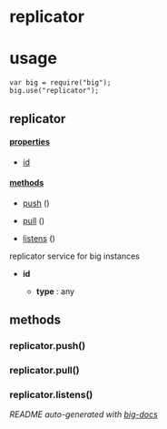 # replicator


# usage

    var big = require("big");
    big.use("replicator");

## replicator

#### [properties](#replicator-properties)

  - [id](#replicator-properties-id)


#### [methods](#replicator-methods)

  - [push](#replicator-methods-push) ()

  - [pull](#replicator-methods-pull) ()

  - [listens](#replicator-methods-listens) ()


replicator service for big instances

- **id** 

  - **type** : any


<a name="replicator-methods"></a> 

## methods 

<a name="replicator-methods-push"></a> 

### replicator.push()

<a name="replicator-methods-pull"></a> 

### replicator.pull()

<a name="replicator-methods-listens"></a> 

### replicator.listens()


*README auto-generated with [big-docs](https://github.com/bigcompany/big/tree/master/resources/docs)*
